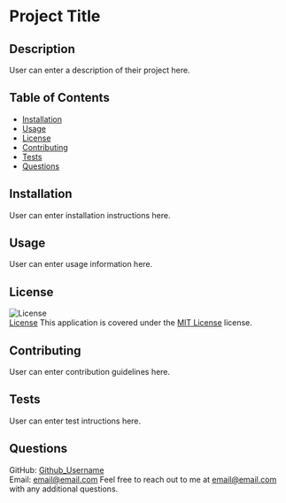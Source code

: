 # Project Title 

## Description
User can enter a description of their project here.

## Table of Contents
- [Installation](#installation)
- [Usage](#usage)
- [License](#license)
- [Contributing](#contributing)
- [Tests](#tests)
- [Questions](#questions)

## Installation
User can enter installation instructions here.

## Usage
User can enter usage information here.

## License
![License](https://img.shields.io/badge/License-MIT%20License-brightgreen)  
[License](./LICENSE)
This application is covered under the [MIT License](./LICENSE) license.

## Contributing
User can enter contribution guidelines here.

## Tests
User can enter test intructions here.

## Questions
GitHub: [Github_Username](https://github.com/Github_Username)  
Email: email@email.com
Feel free to reach out to me at email@email.com with any additional questions.
